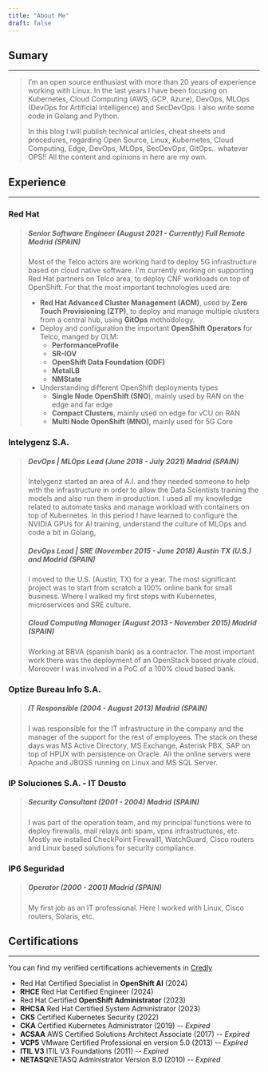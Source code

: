 ```yaml
---
title: "About Me"
draft: false
---
```


## Sumary
---

> I’m an open source enthusiast with more than 20 years of experience working with Linux. In the last years I have been focusing on Kubernetes, Cloud Computing (AWS, GCP, Azure), DevOps, MLOps (DevOps for Artificial Intelligence) and SecDevOps. I also write some code in Golang and Python.
>
> In this blog I will publish technical articles, cheat sheets and procedures, regarding Open Source, Linux, Kubernetes, Cloud Computing, Edge, DevOps, MLOps, SecDevOps, GitOps.. whatever OPS!! All the content and opinions in here are my own.


## Experience
---

### Red Hat
> ##### Senior Software Engineer (August 2021 - Currently) Full Remote Madrid (SPAIN)
>
> Most of the Telco actors are working hard to deploy 5G infrastructure based on cloud native software. I'm currently working on supporting Red Hat partners on Telco area, to deploy CNF workloads on top of OpenShift. For that the most important technologies used are:
>  * **Red Hat Advanced Cluster Management (ACM)**, used by **Zero Touch Provisioning (ZTP)**, to deploy and manage multiple clusters from a central hub, using **GitOps** methodology.
>  * Deploy and configuration the important **OpenShift Operators** for Telco, manged by OLM:
>    * **PerformanceProfile**
>    * **SR-IOV**
>    * **OpenShift Data Foundation (ODF)**
>    * **MetalLB**
>    * **NMState**
>  * Understanding different OpenShift deployments types
>    * **Single Node OpenShift (SNO**), mainly used by RAN on the edge and far edge
>    * **Compact Clusters**, mainly used on edge for vCU on RAN
>    * **Multi Node OpenShift (MNO)**, mainly used for 5G Core 

### Intelygenz S.A.  
> ##### DevOps | MLOps Lead (June 2018 - July 2021) Madrid (SPAIN)
>
> Intelygenz started an area of A.I. and they needed someone to help with
> the infrastructure in order to allow the Data Scientists training the
> models and also run them in production. I used all my knowledge related
> to automate tasks and manage workload with containers on top of
> Kubernetes. In this period I have learned to configure the NVIDIA GPUs
> for AI training, understand the culture of MLOps and code a bit in
> Golang,
> 
> ##### DevOps Lead | SRE (November 2015 - June 2018) Austin TX (U.S.) and Madrid (SPAIN)
> 
> I moved to the U.S. (Austin, TX) for a year. The most significant project
> was to start from scratch a 100% online bank for small business. Where I
> walked my first steps with Kubernetes, microservices and SRE culture.
> 
> ##### Cloud Computing Manager (August 2013 - November 2015) Madrid (SPAIN)
> 
> Working at BBVA (spanish bank) as a contractor. The most important
> work there was the deployment of an OpenStack based private cloud.
> Moreover I was involved in a PoC of a 100% cloud based bank.

### Optize Bureau Info S.A. 
> ##### IT Responsible (2004 - August 2013) Madrid (SPAIN)
> 
> I was responsible for the IT infrastructure in the company and the
> manager of the support for the rest of employees. The stack on these
> days was MS Active Directory, MS Exchange, Asterisk PBX, SAP on top of
> HPUX with persistence on Oracle. All the online servers were Apache
> and JBOSS running on Linux and MS SQL Server.

### IP Soluciones S.A. - IT Deusto 
> ##### Security Consultant (2001 - 2004) Madrid (SPAIN)
> 
> I was part of the operation team, and my principal functions were to
> deploy firewalls, mail relays anti spam, vpns infrastructures, etc. Mostly
> we installed CheckPoint Firewall1, WatchGuard, Cisco routers and Linux
> based solutions for security compliance.

### IP6 Seguridad 
> ##### Operator (2000 - 2001) Madrid (SPAIN)
> 
> My first job as an IT professional. Here I worked with Linux, Cisco
> routers, Solaris, etc.

## Certifications
---

You can find my verified certifications achievements in [Credly](https://www.credly.com/users/daniel-chavero-gaspar) 

* Red Hat Certified Specialist in **OpenShift AI** (2024)
* **RHCE** Red Hat Certified Engineer (2024)
* Red Hat Certified **OpenShift Administrator** (2023)
* **RHCSA** Red Hat Certified System Administrator (2023)
* **CKS** Certified Kubernetes Security (2022)
* **CKA** Certified Kubernetes Administrator (2019) -- *Expired*
* **ACSAA** AWS Certified Solutions Architect Associate (2017) -- *Expired*
* **VCP5** VMware Certified Professional en version 5.0 (2013) -- *Expired*
* **ITIL V3** ITIL V3 Foundations (2011) -- *Expired*
* **NETASQ**NETASQ Administrator Version 8.0 (2010) -- *Expired*
